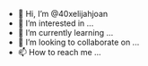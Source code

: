 - 👋 Hi, I’m @40xelijahjoan
- 👀 I’m interested in ...
- 🌱 I’m currently learning ...
- 💞️ I’m looking to collaborate on ...
- 📫 How to reach me ...

<!---
40xelijahjoan/40xelijahjoan is a ✨ special ✨ repository because its `README.md` (this file) appears on your GitHub profile.
You can click the Preview link to take a look at your changes.
--->
